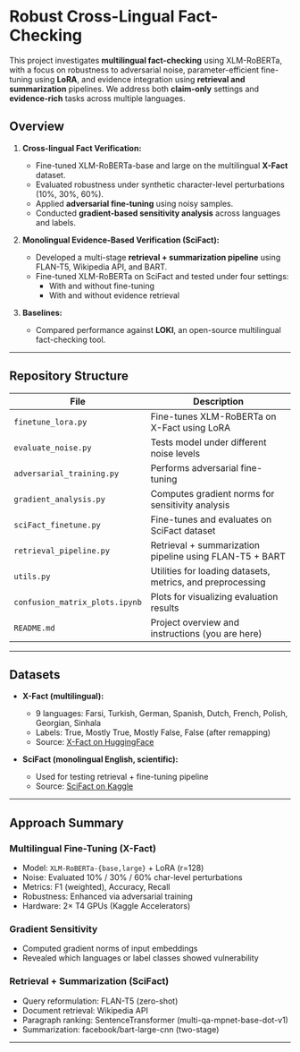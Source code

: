 
# Robust Cross-Lingual Fact-Checking

This project investigates **multilingual fact-checking** using XLM-RoBERTa, with a focus on robustness to adversarial noise, parameter-efficient fine-tuning using **LoRA**, and evidence integration using **retrieval and summarization** pipelines. We address both **claim-only** settings and **evidence-rich** tasks across multiple languages.

## Overview

1. **Cross-lingual Fact Verification:**  
   - Fine-tuned XLM-RoBERTa-base and large on the multilingual **X-Fact** dataset.
   - Evaluated robustness under synthetic character-level perturbations (10%, 30%, 60%).
   - Applied **adversarial fine-tuning** using noisy samples.
   - Conducted **gradient-based sensitivity analysis** across languages and labels.

2. **Monolingual Evidence-Based Verification (SciFact):**  
   - Developed a multi-stage **retrieval + summarization pipeline** using FLAN-T5, Wikipedia API, and BART.
   - Fine-tuned XLM-RoBERTa on SciFact and tested under four settings:
     - With and without fine-tuning
     - With and without evidence retrieval

3. **Baselines:**  
   - Compared performance against **LOKI**, an open-source multilingual fact-checking tool.

---

## Repository Structure

| File | Description |
|------|-------------|
| `finetune_lora.py` | Fine-tunes XLM-RoBERTa on X-Fact using LoRA |
| `evaluate_noise.py` | Tests model under different noise levels |
| `adversarial_training.py` | Performs adversarial fine-tuning |
| `gradient_analysis.py` | Computes gradient norms for sensitivity analysis |
| `sciFact_finetune.py` | Fine-tunes and evaluates on SciFact dataset |
| `retrieval_pipeline.py` | Retrieval + summarization pipeline using FLAN-T5 + BART |
| `utils.py` | Utilities for loading datasets, metrics, and preprocessing |
| `confusion_matrix_plots.ipynb` | Plots for visualizing evaluation results |
| `README.md` | Project overview and instructions (you are here) |

---

## Datasets

- **X-Fact (multilingual):**  
  - 9 languages: Farsi, Turkish, German, Spanish, Dutch, French, Polish, Georgian, Sinhala  
  - Labels: True, Mostly True, Mostly False, False (after remapping)  
  - Source: [X-Fact on HuggingFace](https://huggingface.co/datasets/utahnlp/x-fact)

- **SciFact (monolingual English, scientific):**  
  - Used for testing retrieval + fine-tuning pipeline  
  - Source: [SciFact on Kaggle](https://www.kaggle.com/datasets/thedevastator/unlock-insight-into-scientific-claims-with-scifa)

---

## Approach Summary

### Multilingual Fine-Tuning (X-Fact)
- Model: `XLM-RoBERTa-{base,large}` + LoRA (r=128)
- Noise: Evaluated 10% / 30% / 60% char-level perturbations
- Metrics: F1 (weighted), Accuracy, Recall
- Robustness: Enhanced via adversarial training
- Hardware: 2× T4 GPUs (Kaggle Accelerators)

### Gradient Sensitivity
- Computed gradient norms of input embeddings
- Revealed which languages or label classes showed vulnerability

### Retrieval + Summarization (SciFact)
- Query reformulation: FLAN-T5 (zero-shot)
- Document retrieval: Wikipedia API
- Paragraph ranking: SentenceTransformer (multi-qa-mpnet-base-dot-v1)
- Summarization: facebook/bart-large-cnn (two-stage)

---

